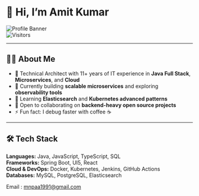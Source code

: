 # 👋 Hi, I’m Amit Kumar  

![Profile Banner](https://img.shields.io/badge/Java-FullStack-blue?style=for-the-badge&logo=java)  
![Visitors](https://komarev.com/ghpvc/?username=mnpaa&style=flat-square&color=blue)

---

## 🧑‍💻 About Me  
- 💼 Technical Architect with 11+ years of IT experience in **Java Full Stack**, **Microservices**, and **Cloud**  
- 🔭 Currently building **scalable microservices** and exploring **observability tools**  
- 🌱 Learning **Elasticsearch** and **Kubernetes advanced patterns**  
- 🤝 Open to collaborating on **backend-heavy open source projects**  
- ⚡ Fun fact: I debug faster with coffee ☕  

---

## 🛠 Tech Stack  
**Languages:** Java, JavaScript, TypeScript, SQL  
**Frameworks:** Spring Boot, UI5, React  
**Cloud & DevOps:** Docker, Kubernetes, Jenkins, GitHub Actions  
**Databases:** MySQL, PostgreSQL, Elasticsearch  

Email : mnpaa1991@gmail.com